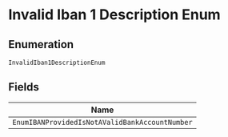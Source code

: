 
# Invalid Iban 1 Description Enum

## Enumeration

`InvalidIban1DescriptionEnum`

## Fields

| Name |
|  --- |
| `EnumIBANProvidedIsNotAValidBankAccountNumber` |

